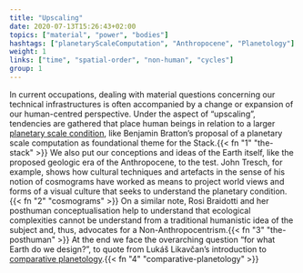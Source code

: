 ```yaml
---
title: "Upscaling"
date: 2020-07-13T15:26:43+02:00
topics: ["material", "power", "bodies"]
hashtags: ["planetaryScaleComputation", "Anthropocene", "Planetology"]
weight: 1
links: ["time", "spatial-order", "non-human", "cycles"]
group: 1
---
```


In current occupations, dealing with material questions concerning our technical infrastructures is often accompanied by a change or expansion of our human-centred perspective. Under the aspect of “upscaling”, tendencies are gathered that place human beings in relation to a larger [planetary scale condition](https://www.e-flux.com/architecture/accumulation/217051/becoming-planetary/), like Benjamin Bratton’s proposal of a planetary scale computation as foundational theme for the Stack.{{< fn "1" "the-stack" >}} We also put our conceptions and ideas of the Earth itself, like the proposed geologic era of the Anthropocene, to the test. John Tresch, for example, shows how cultural techniques and artefacts in the sense of his notion of cosmograms have worked as means to project world views and forms of a visual culture that seeks to understand the planetary condition.{{< fn "2" "cosmograms" >}} On a similar note, Rosi Braidotti and her posthuman conceptualisation help to understand that ecological complexities cannot be understand from a traditional humanistic idea of the subject and, thus, advocates for a Non-Anthropocentrism.{{< fn "3" "the-posthuman" >}} At the end we face the overarching question “for what Earth do we design?”, to quote from Lukáš Likavčan’s introduction to [comparative planetology](http://www.bldgblog.com/2007/12/comparative-planetology-an-interview-with-kim-stanley-robinson/).{{< fn "4" "comparative-planetology" >}}
